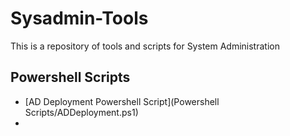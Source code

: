 # Sysadmin-Tools
This is a repository of tools and scripts for System Administration

## Powershell Scripts
* [AD Deployment Powershell Script](Powershell Scripts/ADDeployment.ps1)
* 
